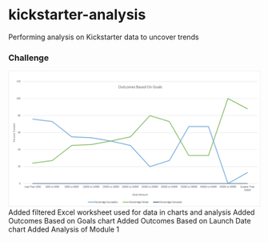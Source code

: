 # kickstarter-analysis
Performing analysis on Kickstarter data to uncover trends
### Challenge
![Outcomes Based on Goals Chart](https://github.com/Shannon-Goddard/kickstarter-analysis/blob/master/Goal%20Chart.png)
Added filtered Excel worksheet used for data in charts and analysis 
Added Outcomes Based on Goals chart
Added Outcomes Based on Launch Date chart
Added Analysis of Module 1
